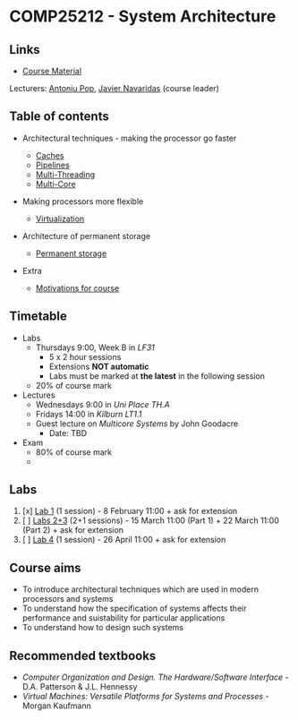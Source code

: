 <!-- Google Analytics -->
<script async src="https://www.googletagmanager.com/gtag/js?id=UA-113560131-1"></script>
<script>
  window.dataLayer = window.dataLayer || [];
  function gtag(){dataLayer.push(arguments);}
  gtag('js', new Date());
  gtag('config', 'UA-113560131-1');
</script>

# COMP25212 - System Architecture

## Links

* [Course Material](http://syllabus.cs.manchester.ac.uk/ugt/2017/COMP25212/)

Lecturers: [Antoniu Pop](mailto:antoniu.pop@manchester.ac.uk), [Javier Navaridas](mailto:javier.navaridas@manchester.ac.uk) (course leader)

## Table of contents
* Architectural techniques - making the processor go faster
	* [Caches](caches.md)
	* [Pipelines](pipelines.md)
	* [Multi-Threading](multithreading.md)
	* [Multi-Core](multi-core.md)

* Making processors more flexible
	* [Virtualization](virtualization.md)

* Architecture of permanent storage
	* [Permanent storage](permanent-storage.md)

* Extra
	* [Motivations for course](motivations.md)
	
## Timetable

* Labs
	* Thursdays 9:00, Week B in *LF31*
		* 5 x 2 hour sessions
		* Extensions **NOT automatic**
		* Labs must be marked at **the latest** in the following session
	* 20% of course mark
* Lectures
	* Wednesdays 9:00 in *Uni Place TH.A*
	* Fridays 14:00 in *Kilburn LT1.1*
	* Guest lecture on *Multicore Systems* by John Goodacre
		* Date: TBD
* Exam
	* 80% of course mark
	* 
## Labs
1. [x] [Lab 1](http://syllabus.cs.manchester.ac.uk/ugt/2017/COMP25212/labs/lab1.pdf) (1 session) - 8 February 11:00 + ask for extension
2. [ ] [Labs 2+3](http://syllabus.cs.manchester.ac.uk/ugt/2017/COMP25212/labs/lab23.pdf) (2+1 sessions) - 15 March 11:00 (Part 1) + 22 March 11:00 (Part 2) + ask for extension
3. [ ] [Lab 4](http://syllabus.cs.manchester.ac.uk/ugt/2017/COMP25212/labs/lab4.pdf) (1 session) - 26 April 11:00 + ask for extension

## Course aims

* To introduce architectural techniques which are used in modern processors and systems
* To understand how the specification of systems affects their performance and suistability for particular applications
* To understand how to design such systems	 

## Recommended textbooks

* *Computer Organization and Design. The Hardware/Software Interface* - D.A. Patterson & J.L. Hennessy
* *Virtual Machines: Versatile Platforms for Systems and Processes* - Morgan Kaufmann